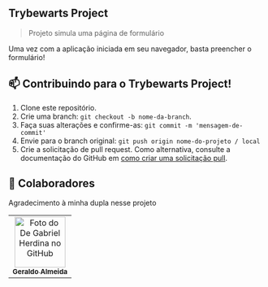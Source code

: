 ## Trybewarts Project

>Projeto simula uma página de formulário

Uma vez com a aplicação iniciada em seu navegador, basta preencher o formulário!
## 📫 Contribuindo para o Trybewarts Project!
1. Clone este repositório.
2. Crie uma branch: `git checkout -b nome-da-branch`.
3. Faça suas alterações e confirme-as: `git commit -m 'mensagem-de-commit'`
4. Envie para o branch original: `git push origin nome-do-projeto / local`
5. Crie a solicitação de pull request.
Como alternativa, consulte a documentação do GitHub em [como criar uma solicitação pull](https://help.github.com/en/github/collaborating-with-issues-and-pull-requests/creating-a-pull-request).
## 🤝 Colaboradores
Agradecimento à minha dupla nesse projeto
<table>
  <tr>
    <td align="center">
      <a href="https://github.com/gralmeidan">
        <img src="https://avatars.githubusercontent.com/u/89487123?v=4" width="100px;" alt="Foto do De Gabriel Herdina no GitHub"/><br>
        <sub>
          <b>Geraldo Almeida</b>
        </sub>
      </a>
    </td>
  </tr>
</table>

      

